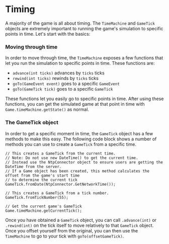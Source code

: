 ﻿# Timing

A majority of the game is all about timing. The `TimeMachine` and `GameTick` objects are extremely important to running
the game's simulation to specific points in time. Let's start with the basics:

### Moving through time

In order to move through time, the `TimeMachine` exposes a few functions that let you run the simulation to specific
points in time. These functions are:

- `advance(int ticks)` advances by `ticks` ticks 
- `rewind(int ticks)` rewinds by `ticks` ticks
- `goTo(GameEvent event)` goes to a specific `GameEvent`
- `goTo(GameTick tick)` goes to a specific `GameTick`

These functions let you easily go to specific points in time. After using these functions, you can get the simulated 
game at that point in time with `Game.timeMachine.getState()` as normal.

### The GameTick object

In order to get a specific moment in time, the `GameTick` object has a few methods to make this easy. The following
code block shows a number of methods you can use to create a `GameTick` from a specific time.

```
// This creates a GameTick from the current time.
// Note: Do not use new DateTime() to get the current time.
// Instead use the NtpConnector object to ensure users are getting the DateTime from the server.
// If a Game object has been created, this method calculates the offset from the game's start time
// to determine the current tick
GameTick.fromDate(NtpConnector.GetNetworkTime()); 

// This creates a GameTick from a tick number.
GameTick.fromTickNumber(55);

// Get the current game's GameTick
Game.timeMachine.getCurrentTick();
```

Once you have obtained a `GameTick` object, you can call `.advance(int)` or `.rewind(int)` on the tick itself to move
relatively to that `GameTick` object. Once you offset yourself from the original, you can then use the `TimeMachine`
to go to your tick with `goTo(offsetGameTick)`.